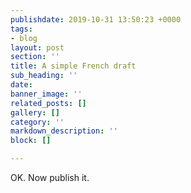 ```yaml
---
publishdate: 2019-10-31 13:50:23 +0000
tags:
- blog
layout: post
section: ''
title: A simple French draft
sub_heading: ''
date: 
banner_image: ''
related_posts: []
gallery: []
category: ''
markdown_description: ''
block: []

---
```

OK. Now publish it.